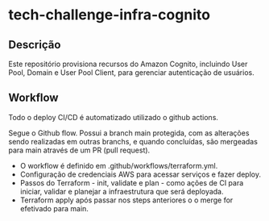 # tech-challenge-infra-cognito
## Descrição
Este repositório provisiona recursos do Amazon Cognito, incluindo User Pool, Domain e User Pool Client, para gerenciar autenticação de usuários.

## Workflow
Todo o deploy CI/CD é automatizado utilizado o github actions.

Segue o Github flow. Possui a branch main protegida, com as alterações sendo realizadas em outras branchs, e quando concluídas, são mergeadas para main através de um PR (pull request).

- O workflow é definido em .github/workflows/terraform.yml.
- Configuração de credenciais AWS para acessar serviços e fazer deploy.
- Passos do Terraform - init, validate e plan - como ações de CI para iniciar, validar e planejar a infraestrutura que será deployada.
- Terraform apply após passar nos steps anteriores o o merge for efetivado para main.
